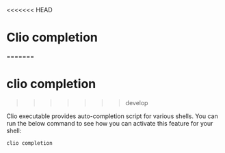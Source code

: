 <<<<<<< HEAD
# Clio completion
=======
# clio completion
>>>>>>> develop

Clio executable provides auto-completion script for various shells. You can run the below command to see how you can activate this feature for your shell:

```text
clio completion
```

